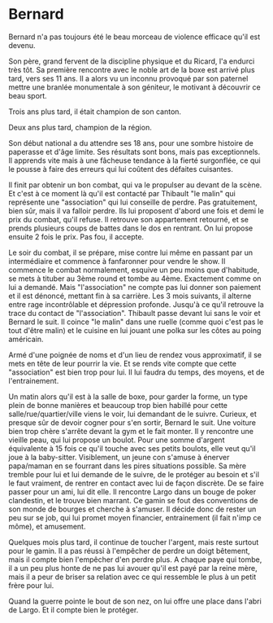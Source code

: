 # Bernard

Bernard n'a pas toujours été le beau morceau de violence efficace qu'il est devenu. 

Son père, grand fervent de la discipline physique et du Ricard, l'a endurci très tôt. Sa première rencontre avec le noble art de la boxe est arrivé plus tard, vers ses 11 ans. 
Il a alors vu un inconnu provoqué par son paternel mettre une branlée monumentale à son géniteur, le motivant à découvrir ce beau sport. 

Trois ans plus tard, il était champion de son canton.

Deux ans plus tard, champion de la région.

Son début national a du attendre ses 18 ans, pour une sombre histoire de paperasse et d'âge limite.
Ses résultats sont bons, mais pas exceptionnels. Il apprends vite mais à une fâcheuse tendance à la fierté surgonflée, ce qui le pousse à faire des erreurs qui lui coûtent des défaites cuisantes.

Il finit par obtenir un bon combat, qui va le propulser au devant de la scène. Et c'est à ce moment là qu'il est contacté par Thibault "le malin" qui représente une "association" qui lui conseille de perdre. Pas gratuitement, bien sûr, mais il va falloir perdre. Ils lui proposent d'abord une fois et demi le prix du combat, qu'il refuse. Il retrouve son appartement retourné, et se prends plusieurs coups de battes dans le dos en rentrant. On lui propose ensuite 2 fois le prix. Pas fou, il accepte.

Le soir du combat, il se prépare, mise contre lui même en passant par un intermédiaire et commence à fanfaronner pour vendre le show.
Il commence le combat normalement, esquive un peu moins que d'habitude, se mets à tituber au 3ème round et tombe au 4ème. Exactement comme on lui a demandé.
Mais "l'association" ne compte pas lui donner son paiement et il est dénoncé, mettant fin à sa carrière. 
Les 3 mois suivants, il alterne entre rage incontrôlable et dépression profonde. Jusqu'à ce qu'il retrouve la trace du contact de "l'association". Thibault passe devant lui sans le voir et Bernard le suit. Il coince "le malin" dans une ruelle (comme quoi c'est pas le tout d'être malin) et le cuisine en lui jouant une polka sur les côtes au poing américain.

Armé d'une poignée de noms et d'un lieu de rendez vous approximatif, il se mets en tête de leur pourrir la vie. Et se rends vite compte que cette "association" est bien trop pour lui. Il lui faudra du temps, des moyens, et de l'entrainement.

Un matin alors qu'il est à la salle de boxe, pour garder la forme, un type plein de bonne manières et beaucoup trop bien habillé pour cette salle/rue/quartier/ville viens le voir, lui demandant de le suivre. Curieux, et presque sûr de devoir cogner pour s'en sortir, Bernard le suit. Une voiture bien trop chère s'arrête devant la gym et le fait monter. 
Il y rencontre une vieille peau, qui lui propose un boulot. Pour une somme d'argent équivalente à 15 fois ce qu'il touche avec ses petits boulots, elle veut qu'il joue à la baby-sitter. Visiblement, un jeune con s'amuse à énerver papa/maman en se fourrant dans les pires situations possible. Sa mère tremble pour lui et lui demande de le suivre, de le protéger au besoin et s'il le faut vraiment, de rentrer en contact avec lui de façon discrète. De se faire passer pour un ami, lui dit elle.
Il rencontre Largo dans un bouge de poker clandestin, et le trouve bien marrant. Ce gamin se fout des conventions de son monde de bourges et cherche à s'amuser. Il décide donc de rester un peu sur se job, qui lui promet moyen financier, entrainement (il fait n'imp ce môme), et amusement.

Quelques mois plus tard, il continue de toucher l'argent, mais reste surtout pour le gamin. Il a pas réussi à l'empêcher de perdre un doigt bêtement, mais il compte bien l'empêcher d'en perdre plus. A chaque paye qui tombe, il a un peu plus honte de ne pas lui avouer qu'il est payé par la reine mère, mais il a peur de briser sa relation avec ce qui ressemble le plus à un petit frère pour lui.

Quand la guerre pointe le bout de son nez, on lui offre une place dans l'abri de Largo. Et il compte bien le protéger.
